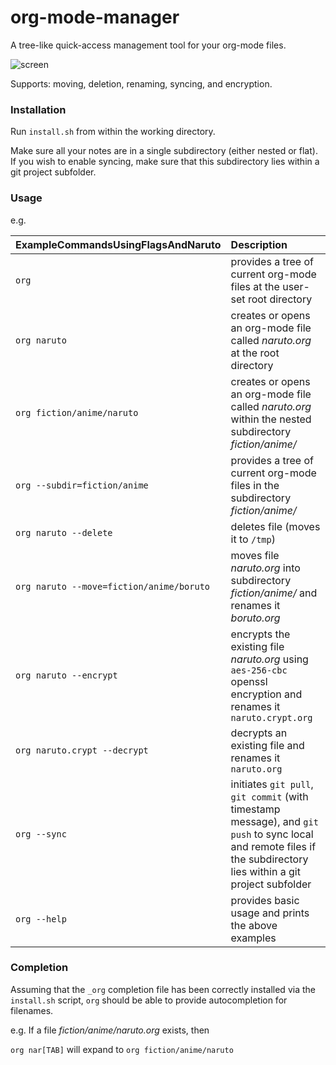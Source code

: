 
# org-mode-manager

A tree-like quick-access management tool for your org-mode files. 

![screen](https://user-images.githubusercontent.com/20641402/30132556-0bd3b016-9351-11e7-8e96-7ba22f21a128.png)

Supports: moving, deletion, renaming, syncing, and encryption.

### Installation

Run `install.sh` from within the working directory.

Make sure all your notes are in a single subdirectory (either nested or flat). If you wish to enable syncing, make sure that this subdirectory lies within a git project subfolder.


### Usage

e.g.

 | ExampleCommandsUsingFlagsAndNaruto | Description |
 |:-------|:-----------|
 | `org` | provides a tree of current org-mode files at the user-set root directory |
 | `org naruto` | creates or opens an org-mode file called *naruto.org* at the root directory |
 | `org fiction/anime/naruto` | creates or opens an org-mode file called *naruto.org* within the nested subdirectory *fiction/anime/* |
 | `org --subdir=fiction/anime` | provides a tree of current org-mode files in the subdirectory *fiction/anime/* |
 | `org naruto --delete` | deletes file (moves it to `/tmp`) |
 | `org naruto --move=fiction/anime/boruto` | moves file *naruto.org* into subdirectory *fiction/anime/* and renames it *boruto.org* |
 | `org naruto --encrypt` | encrypts the existing file *naruto.org* using `aes-256-cbc` openssl encryption and renames it `naruto.crypt.org` |
 | `org naruto.crypt --decrypt` | decrypts an existing file and renames it `naruto.org` |
 | `org --sync` | initiates `git pull`, `git commit` (with timestamp message), and `git push` to sync local and remote files if the subdirectory lies within a git project subfolder |
 | `org --help` | provides basic usage and prints the above examples |
 
### Completion

Assuming that the `_org` completion file has been correctly installed via the `install.sh` script, `org` should be able to provide autocompletion for filenames.

e.g. If a file *fiction/anime/naruto.org* exists, then

`org nar[TAB]` will expand to `org fiction/anime/naruto`
 
 

